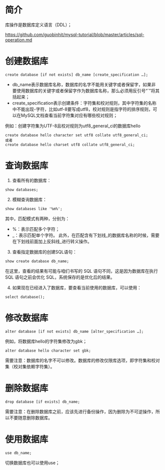 # 简介
库操作是数据库定义语言（DDL）；

<https://github.com/guobinhit/mysql-tutorial/blob/master/articles/sql-operation.md>

# 创建数据库
```
create database [if not exists] db_name [create_specification …];
```
- db_name表示数据库名称，数据库的名字不能用关键字或者保留字，如果非要使用数据库的关键字或者保留字作为数据库名称，那么必须用反引号“`”将其括起来；
- create_specification表示创建条件：字符集和校对规则，其中字符集的名称中不能出现-字符，比如utf-8要写成utf8，校对规则是指字符的排序规则，可以在MySQL文档查看当前字符集对应有哪些校对规则；

例如：创建字符集为UTF-8且校对规则为utf8_general_ci的数据库hello
```
create database hello character set utf8 collate utf8_general_ci;
或者
create database hello charset utf8 collate utf8_general_ci;
```

# 查询数据库
1. 查看所有的数据库：
```
show databases;
```
2. 模糊查询数据库：
```
show databases like '%m%';
```
其中，匹配模式有两种，分别为：
- %：表示匹配多个字符；
- _：表示匹配单个字符。
此外，在匹配含有下划线_的数据库名称的时候，需要在下划线前面加上反斜线\_进行转义操作。

3. 查看指定数据库的创建SQL语句：
```
show create database db_name;
```
在这里，查看的结果有可能与咱们书写的 SQL 语句不同，这是因为数据库在执行 SQL 语句之前会优化 SQL，系统保存的是优化后的结果。

4. 如果现在已经进入了数据库，要查看当前使用的数据库，可以使用：
```
select database();
```

# 修改数据库
```
alter database [if not exists] db_name [alter_specification …];
```
例如，将数据库hello的字符集修改为gbk；
```
alter database hello character set gbk;
```
需要注意：数据库的名字不可以修改。数据库的修改仅限库选项，即字符集和校对集（校对集依赖字符集）。

# 删除数据库
```
drop database [if exists] db_name;
```
需要注意：在删除数据库之前，应该先进行备份操作，因为删除为不可逆操作，所以不要随意删除数据库。

# 使用数据库
```
use db_name;
```
切换数据库也可以使用use；
